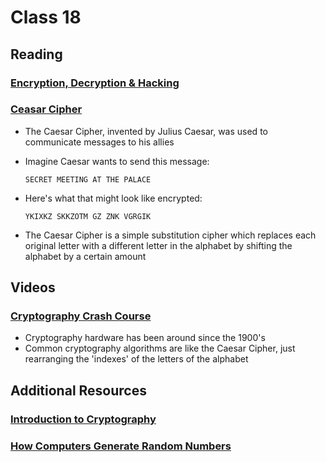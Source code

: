 # Class 18
## Reading

### [Encryption, Decryption & Hacking](https://www.khanacademy.org/computing/computers-and-internet/xcae6f4a7ff015e7d:online-data-security/xcae6f4a7ff015e7d:data-encryption-techniques/a/encryption-decryption-and-code-cracking)

### [Ceasar Cipher](https://en.wikipedia.org/wiki/Caesar_cipher)
- The Caesar Cipher, invented by Julius Caesar, was used to communicate messages to his allies
- Imagine Caesar wants to send this message:
   
      SECRET MEETING AT THE PALACE
- Here's what that might look like encrypted:

      YKIXKZ SKKZOTM GZ ZNK VGRGIK
- The Caesar Cipher is a simple substitution cipher which replaces each original letter with a different letter in the alphabet by shifting the alphabet by a certain amount
## Videos

### [Cryptography Crash Course](https://www.youtube.com/watch?v=jhXCTbFnK8o)
- Cryptography hardware has been around since the 1900's
- Common cryptography algorithms are like the Caesar Cipher, just rearranging the 'indexes' of the letters of the alphabet
## Additional Resources

### [Introduction to Cryptography](https://thebestvpn.com/cryptography/)

### [How Computers Generate Random Numbers](https://www.howtogeek.com/183051/htg-explains-how-computers-generate-random-numbers/)